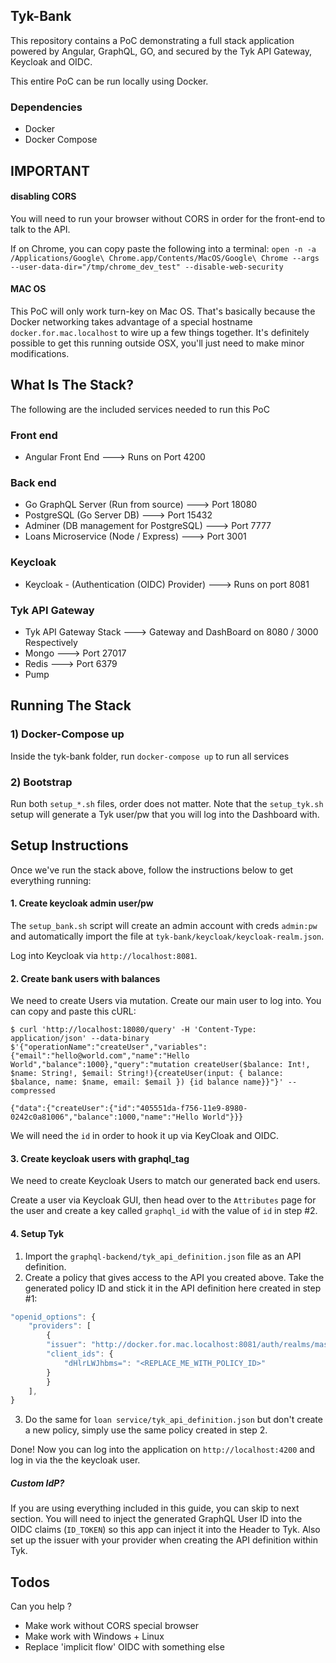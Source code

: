 ## Tyk-Bank
This repository contains a PoC demonstrating a full stack application powered by Angular, GraphQL, GO, and secured by the Tyk API Gateway, Keycloak and OIDC.

This entire PoC can be run locally using Docker.

### Dependencies
- Docker
- Docker Compose

## IMPORTANT

#### disabling CORS
You will need to run your browser without CORS in order for the front-end to talk to the API. 

If on Chrome, you can copy paste the following into a terminal:
`open -n -a /Applications/Google\ Chrome.app/Contents/MacOS/Google\ Chrome --args --user-data-dir="/tmp/chrome_dev_test" --disable-web-security`

#### MAC OS
This PoC will only work turn-key on Mac OS.  That's basically because the Docker networking takes advantage of a special hostname `docker.for.mac.localhost` to wire up a few things together.  It's definitely possible to get this running outside OSX, you'll just need to make minor modifications.

## What Is The Stack?

The following are the included services needed to run this PoC
### Front end
- Angular Front End ---> Runs on Port 4200
### Back end
- Go GraphQL Server (Run from source) ---> Port 18080
- PostgreSQL (Go Server DB) ---> Port 15432
- Adminer (DB management for PostgreSQL) ---> Port 7777
- Loans Microservice (Node / Express) ---> Port 3001
### Keycloak
- Keycloak - (Authentication (OIDC) Provider) ---> Runs on port 8081
### Tyk API Gateway
- Tyk API Gateway Stack ---> Gateway and DashBoard on 8080 / 3000 Respectively
- Mongo ---> Port 27017
- Redis ---> Port 6379
- Pump

## Running The Stack

### 1) Docker-Compose up
Inside the tyk-bank folder, run `docker-compose up` to run all services

### 2) Bootstrap
Run both `setup_*.sh` files, order does not matter.  Note that the `setup_tyk.sh` setup will generate a Tyk user/pw that you will log into the Dashboard with.

## Setup Instructions
Once we've run the stack above, follow the instructions below to get everything running:

####  1. Create keycloak admin user/pw
The `setup_bank.sh` script will create an admin account with creds `admin:pw` and automatically import the file at `tyk-bank/keycloak/keycloak-realm.json`.

Log into Keycloak via `http://localhost:8081`.

#### 2. Create bank users with balances
We need to create Users via mutation.  Create our main user to log into.
You can copy and paste this cURL:
```
$ curl 'http://localhost:18080/query' -H 'Content-Type: application/json' --data-binary $'{"operationName":"createUser","variables":{"email":"hello@world.com","name":"Hello World","balance":1000},"query":"mutation createUser($balance: Int!, $name: String!, $email: String!){createUser(input: { balance: $balance, name: $name, email: $email }) {id balance name}}"}' --compressed

{"data":{"createUser":{"id":"405551da-f756-11e9-8980-0242c0a81006","balance":1000,"name":"Hello World"}}}
```

We will need the `id` in order to hook it up via KeyCloak and OIDC. 

#### 3. Create keycloak users with graphql_tag
We need to create Keycloak Users to match our generated back end users.

Create a user via Keycloak GUI, then head over to the `Attributes` page for the user and create a key called `graphql_id` with the value of `id` in step #2.

#### 4. Setup Tyk
1. Import the `graphql-backend/tyk_api_definition.json` file as an API definition.
2. Create a policy that gives access to the API you created above. Take the generated policy ID and stick it in the API definition here created in step #1:

```Javascript
"openid_options": {
    "providers": [
        {
        "issuer": "http://docker.for.mac.localhost:8081/auth/realms/master",
        "client_ids": {
            "dHlrLWJhbms=": "<REPLACE_ME_WITH_POLICY_ID>"
        }
        }
    ],
}
```
3. Do the same for `loan service/tyk_api_definition.json` but don't create a new policy, simply use the same policy created in step 2.

Done!  Now you can log into the application on `http://localhost:4200` and log in via the the keycloak user.

##### Custom IdP?
If you are using everything included in this guide, you can skip to next section.
You will need to inject the generated GraphQL User ID into the OIDC claims (`ID_TOKEN`) so this app can inject it into the Header to Tyk.  Also set up the issuer with your provider when creating the API definition within Tyk.

## Todos
Can you help ?

- Make work without CORS special browser
- Make work with Windows + Linux
- Replace 'implicit flow' OIDC with something else
